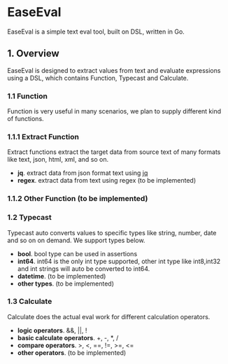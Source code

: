# EaseEval
EaseEval is a simple text eval tool, built on DSL, written in Go.
## 1. Overview
EaseEval is designed to extract values from text and evaluate expressions using a DSL, which contains Function, Typecast and Calculate.

### 1.1 Function
Function is very useful in many scenarios, we plan to supply different kind of functions.
### 1.1.1 Extract Function
 Extract functions extract the target data from source text of many formats like text, json, html, xml, and so on.
 - **jq**. extract data from json format text using [jq](https://github.com/savaki/jq)
 - **regex**. extract data from text using regex (to be implemented)
### 1.1.2 Other Function (to be implemented)

### 1.2 Typecast
Typecast auto converts values to specific types like string, number, date and so on on demand. We support types below.
- **bool**. bool type can be used in assertions
- **int64**. int64 is the only int type supported, other int type like int8,int32 and int strings will auto be converted to int64.
- **datetime**. (to be implemented)
- **other types**. (to be implemented)
### 1.3 Calculate
Calculate does the actual eval work for different calculation operators. 
- **logic operators**. &&, ||, !
- **basic calculate operators**. +, -, *, /
- **compare operators**. >, <, ==, !=, >=, <=
- **other operators**. (to be implemented)